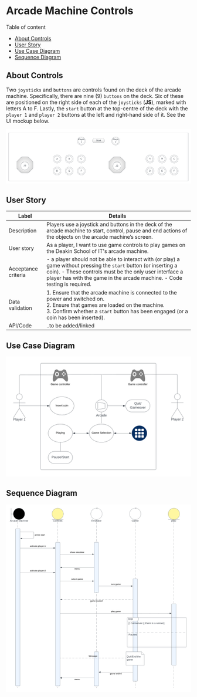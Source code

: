 # Arcade Machine Controls

Table of content

- [About Controls](#about-controls)
- [User Story](#user-story)
- [Use Case Diagram](#use-case-diagram)
- [Sequence Diagram](#sequence-diagram)

## About Controls

Two `joysticks` and `buttons` are controls found on the deck of the arcade machine. Specifically, there are nine (9) `buttons` on the deck. Six of these are positioned on the right side of each of the `joysticks` (**JS**), marked with letters A to F. Lastly, the `start` button at the top-centre of the deck with the `player 1` and `player 2` buttons at the left and right-hand side of it. See the UI mockup below.

![image](images/cong.png)

## User Story

| Label | Details |
| --- | --- |
| Description | Players use a joystick and buttons in the deck of the arcade machine to start, control, pause and end actions of the objects on the arcade machine’s screen. |
| User story | As a player, I want to use game controls to play games on the Deakin School of IT's arcade machine. |
| Acceptance criteria | - a player should not be able to interact with (or play) a game without pressing the `start` button (or inserting a coin). - These controls must be the only user interface a player has with the game in the arcade machine. - Code testing is required. |
| Data validation | 1. Ensure that the arcade machine is connected to the power and switched on. <br>2. Ensure that games are loaded on the machine. <br>3. Confirm whether a `start` button has been engaged (or a coin has been inserted). |
| API/Code | ..to be added/linked |

## Use Case Diagram

![image](images/case.png)

## Sequence Diagram

![image](images/seq.png)
